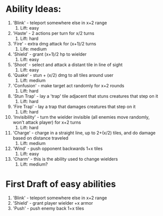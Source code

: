 # Ability Ideas:
1. 'Blink' - teleport somewhere else in x+2 range
   1. Lift: easy
2. 'Haste' - 2 actions per turn for x/2 turns
   1. Lift: hard
3. 'Fire' - extra dmg attack for (x+1)/2 turns
   1. Life: medium
4. 'Shield' - grant (x+1)/2 hp to wielder
   1. Lift: easy
5. 'Shoot' - select and attack a distant tile in line of sight
   1. Lift: easy
6. 'Quake' - stun + (x/2) dmg to all tiles around user
   1. Lift: medium
7. 'Confusion' - make target act randomly for x+2 rounds
   1. Lift: hard
8. 'Stun Trap' - lay a 'trap' tile adjacent that stuns creatures that step on it
   1. Lift: hard
9.  'Fire Trap' - lay a trap that damages creatures that step on it
    1. Lift: hard
10. 'Invisibility' - turn the wielder invisible (all enemies move randomly, won't attack player) for x+2 turns
    1.  Lift: hard
11. 'Charge' - charge in a straight line, up to 2+(x/2) tiles, and do damage based on distance traveled
    1.  Lift: medium
12. 'Wind' - push opponent backwards 1+x tiles
    1.  Lift: easy
13. 'Charm' - this is the ability used to change wielders
    1.  Lift: medium?

# First Draft of easy abilities
1. 'Blink' - teleport somewhere else in x+2 range
2. 'Shield' - grant player wielder +x armor
3. 'Push' - push enemy back 1+x tiles
